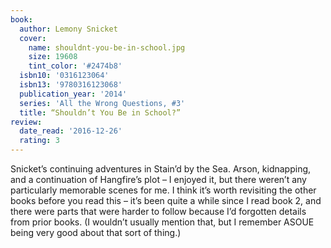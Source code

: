 ```yaml
---
book:
  author: Lemony Snicket
  cover:
    name: shouldnt-you-be-in-school.jpg
    size: 19608
    tint_color: '#2474b8'
  isbn10: '0316123064'
  isbn13: '9780316123068'
  publication_year: '2014'
  series: 'All the Wrong Questions, #3'
  title: “Shouldn’t You Be in School?”
review:
  date_read: '2016-12-26'
  rating: 3
---
```


Snicket’s continuing adventures in Stain’d by the Sea. Arson, kidnapping, and a continuation of Hangfire’s plot – I enjoyed it, but there weren’t any particularly memorable scenes for me. I think it’s worth revisiting the other books before you read this – it’s been quite a while since I read book 2, and there were parts that were harder to follow because I’d forgotten details from prior books. (I wouldn’t usually mention that, but I remember ASOUE being very good about that sort of thing.)